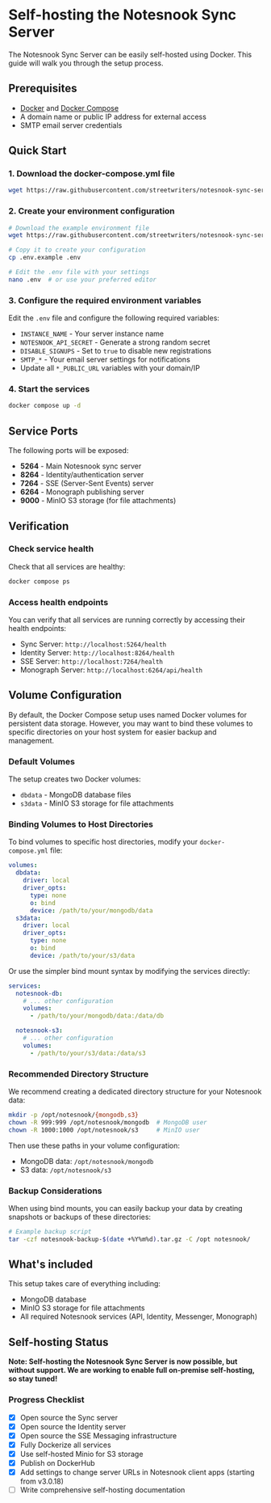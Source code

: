 # Self-hosting the Notesnook Sync Server

The Notesnook Sync Server can be easily self-hosted using Docker. This guide will walk you through the setup process.

## Prerequisites

- [Docker](https://docs.docker.com/get-docker/) and [Docker Compose](https://docs.docker.com/compose/install/)
- A domain name or public IP address for external access
- SMTP email server credentials

## Quick Start

### 1. Download the docker-compose.yml file

```bash
wget https://raw.githubusercontent.com/streetwriters/notesnook-sync-server/master/docker-compose.yml
```

### 2. Create your environment configuration

```bash
# Download the example environment file
wget https://raw.githubusercontent.com/streetwriters/notesnook-sync-server/master/.env.example

# Copy it to create your configuration
cp .env.example .env

# Edit the .env file with your settings
nano .env  # or use your preferred editor
```

### 3. Configure the required environment variables

Edit the `.env` file and configure the following required variables:

- `INSTANCE_NAME` - Your server instance name
- `NOTESNOOK_API_SECRET` - Generate a strong random secret
- `DISABLE_SIGNUPS` - Set to `true` to disable new registrations
- `SMTP_*` - Your email server settings for notifications
- Update all `*_PUBLIC_URL` variables with your domain/IP

### 4. Start the services

```bash
docker compose up -d
```

## Service Ports

The following ports will be exposed:

- **5264** - Main Notesnook sync server
- **8264** - Identity/authentication server  
- **7264** - SSE (Server-Sent Events) server
- **6264** - Monograph publishing server
- **9000** - MinIO S3 storage (for file attachments)

## Verification

### Check service health

Check that all services are healthy:

```bash
docker compose ps
```

### Access health endpoints

You can verify that all services are running correctly by accessing their health endpoints:

- Sync Server: `http://localhost:5264/health`
- Identity Server: `http://localhost:8264/health`  
- SSE Server: `http://localhost:7264/health`
- Monograph Server: `http://localhost:6264/api/health`

## Volume Configuration

By default, the Docker Compose setup uses named Docker volumes for persistent data storage. However, you may want to bind these volumes to specific directories on your host system for easier backup and management.

### Default Volumes

The setup creates two Docker volumes:
- `dbdata` - MongoDB database files
- `s3data` - MinIO S3 storage for file attachments

### Binding Volumes to Host Directories

To bind volumes to specific host directories, modify your `docker-compose.yml` file:

```yaml
volumes:
  dbdata:
    driver: local
    driver_opts:
      type: none
      o: bind
      device: /path/to/your/mongodb/data
  s3data:
    driver: local
    driver_opts:
      type: none
      o: bind
      device: /path/to/your/s3/data
```

Or use the simpler bind mount syntax by modifying the services directly:

```yaml
services:
  notesnook-db:
    # ... other configuration
    volumes:
      - /path/to/your/mongodb/data:/data/db

  notesnook-s3:
    # ... other configuration
    volumes:
      - /path/to/your/s3/data:/data/s3
```

### Recommended Directory Structure

We recommend creating a dedicated directory structure for your Notesnook data:

```bash
mkdir -p /opt/notesnook/{mongodb,s3}
chown -R 999:999 /opt/notesnook/mongodb  # MongoDB user
chown -R 1000:1000 /opt/notesnook/s3     # MinIO user
```

Then use these paths in your volume configuration:
- MongoDB data: `/opt/notesnook/mongodb`
- S3 data: `/opt/notesnook/s3`

### Backup Considerations

When using bind mounts, you can easily backup your data by creating snapshots or backups of these directories:

```bash
# Example backup script
tar -czf notesnook-backup-$(date +%Y%m%d).tar.gz -C /opt notesnook/
```

## What's included

This setup takes care of everything including:
- MongoDB database
- MinIO S3 storage for file attachments
- All required Notesnook services (API, Identity, Messenger, Monograph)

## Self-hosting Status

**Note: Self-hosting the Notesnook Sync Server is now possible, but without support. We are working to enable full on-premise self-hosting, so stay tuned!**

### Progress Checklist

- [x] Open source the Sync server
- [x] Open source the Identity server
- [x] Open source the SSE Messaging infrastructure
- [x] Fully Dockerize all services
- [x] Use self-hosted Minio for S3 storage
- [x] Publish on DockerHub
- [x] Add settings to change server URLs in Notesnook client apps (starting from v3.0.18)
- [ ] Write comprehensive self-hosting documentation